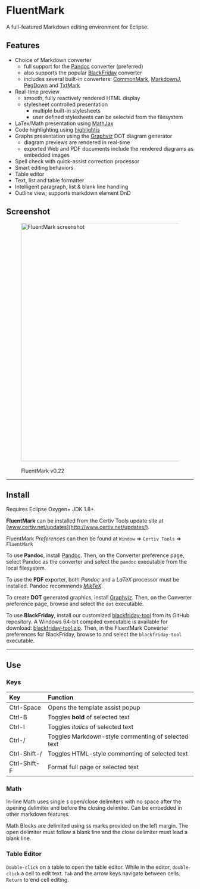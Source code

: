 # FluentMark

A full-featured Markdown editing environment for Eclipse.

## Features 

+ Choice of Markdown converter
    - full support for the [Pandoc](https://pandoc.org) converter (preferred)
    - also supports the popular [BlackFriday](https://github.com/russross/blackfriday) 
      converter
    - includes several built-in converters: [CommonMark](https://github.com/jgm/CommonMark), 
      [MarkdownJ](https://github.com/myabc/markdownj), [PegDown](https://github.com/sirthias/pegdown) 
      and [TxtMark](https://github.com/rjeschke/txtmark)
+ Real-time preview 
    - smooth, fully reactively rendered HTML display
    - stylesheet controlled presentation
        + multiple built-in stylesheets
        + user defined stylesheets can be selected from the filesystem
+ LaTex/Math presentation using [MathJax](https://www.mathjax.org/)
+ Code highlighting using [highlightjs](https://highlightjs.org/)
+ Graphs presentation using the [Graphviz](http://www.graphviz.org/) DOT diagram 
  generator
    - diagram previews are rendered in real-time
    - exported Web and PDF documents include the rendered diagrams as embedded images
+ Spell check with quick-assist correction processor
+ Smart editing behaviors
+ Table editor 
+ Text, list and table formatter
+ Intelligent paragraph, list & blank line handling
+ Outline view; supports markdown element DnD 

## Screenshot

<figure>
<a href="http://www.certiv.net/updates/net.certiv.fluentmark.site/ScreenShot-0.9.png">
	<img src="http://www.certiv.net/updates/net.certiv.fluentmark.site/ScreenShot-0.9.png"
		alt="FluentMark screenshot" width="640"></a><br/><br/>
	<figcaption>FluentMark v0.22</figcaption>
</figure>

---

## Install

Requires Eclipse Oxygen+ JDK 1.8+.

**FluentMark** can be installed from the Certiv Tools update site at [www.certiv.net/updates](http://www.certiv.net/updates/).

FluentMark _Preferences_ can then be found at `Window` => `Certiv Tools` => `FluentMark`  

To use **Pandoc**, install [Pandoc](https://pandoc.org). Then, on the Converter preference 
page, select Pandoc as the converter and select the `pandoc` executable from the local 
filesystem.

To use the **PDF** exporter, both *Pandoc* and a _LaTeX_ processor must be installed. 
Pandoc recommends [*MikTeX*](https://miktex.org/).

To create **DOT** generated graphics, install [Graphviz](http://www.graphviz.org/download.php). 
Then, on the Converter preference page, browse and select the `dot` executable. 

To use **BlackFriday**, install our customized [blackfriday-tool](https://github.com/grosenberg/blackfriday-tool) 
from its GitHub repository. A Windows 64-bit compiled executable is available for 
download: [blackfriday-tool.zip](http://www.certiv.net/updates/net.certiv.fluentmark.site/blackfriday-tool.zip). 
Then, in the FluentMark Converter preferences for BlackFriday, browse to and select 
the `blackfriday-tool` executable.

---

## Use

### Keys

|Key         |Function                                          |
|:-----------|:-------------------------------------------------|
|Ctrl-Space  |Opens the template assist popup                   |
|Ctrl-B      |Toggles **bold** of selected text                 |
|Ctrl-I      |Toggles _italics_ of selected text                |
|Ctrl-/      |Toggles Markdown-style commenting of selected text|
|Ctrl-Shift-/|Toggles HTML-style commenting of selected text    |
|Ctrl-Shift-F|Format full page or selected text                 |

### Math

In-line Math uses single `$` open/close delimiters with no space after the opening 
delimiter and before the closing delimiter. Can be embedded in other markdown features.

Math Blocks are delimited using `$$` marks provided on the left margin.  The open 
delimiter must follow a blank line and the close delimiter must lead a blank line.

### Table Editor

`Double-click` on a table to open the table editor. While in the editor, `double-click` 
a cell to edit text. `Tab` and the arrow keys navigate between cells. `Return` to 
end cell editing.

